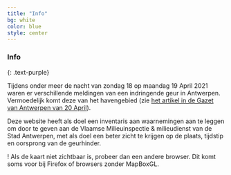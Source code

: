 ```yaml
---
title: "Info"
bg: white
color: blue
style: center
---
```


### Info
{: .text-purple}

Tijdens onder meer de nacht van zondag 18 op maandag 19 April 2021 waren er verschillende meldingen van een indringende geur in Antwerpen. Vermoedelijk komt deze van het havengebied (zie [het artikel in de Gazet van Antwerpen van 20 April](https://www.gva.be/cnt/dmf20210419_97445572)).

Deze website heeft als doel een inventaris aan waarnemingen aan te leggen om door te geven aan de Vlaamse Milieuinspectie & milieudienst van de Stad Antwerpen, met als doel een beter zicht te krijgen op de plaats, tijdstip en oorsprong van de geurhinder.

! Als de kaart niet zichtbaar is, probeer dan een andere browser. Dit komt soms voor bij Firefox of browsers zonder MapBoxGL.
